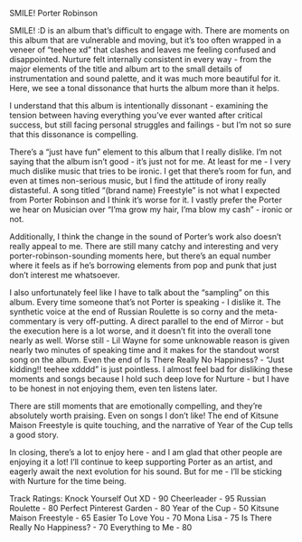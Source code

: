 SMILE!
Porter Robinson

SMILE! :D is an album that’s difficult to engage with. There are moments on this album that are vulnerable and moving, but it’s too often wrapped in a veneer of “teehee xd” that clashes and leaves me feeling confused and disappointed. Nurture felt internally consistent in every way - from the major elements of the title and album art to the small details of instrumentation and sound palette, and it was much more beautiful for it. Here, we see a tonal dissonance that hurts the album more than it helps. 

I understand that this album is intentionally dissonant - examining the tension between having everything you’ve ever wanted after critical success, but still facing personal struggles and failings - but I’m not so sure that this dissonance is compelling. 

There’s a “just have fun” element to this album that I really dislike. I’m not saying that the album isn’t good - it’s just not for me. At least for me - I very much dislike music that tries to be ironic. I get that there’s room for fun, and even at times non-serious music, but I find the attitude of irony really distasteful. A song titled “(brand name) Freestyle” is not what I expected from Porter Robinson and I think it’s worse for it. I vastly prefer the Porter we hear on Musician over “I’ma grow my hair, I’ma blow my cash” - ironic or not. 

Additionally, I think the change in the sound of Porter’s work also doesn’t really appeal to me. There are still many catchy and interesting and very porter-robinson-sounding moments here, but there’s an equal number where it feels as if he’s borrowing elements from pop and punk that just don’t interest me whatsoever. 

I also unfortunately feel like I have to talk about the “sampling” on this album. Every time someone that’s not Porter is speaking - I dislike it. The synthetic voice at the end of Russian Roulette is so corny and the meta-commentary is very off-putting. A direct parallel to the end of Mirror - but the execution here is a lot worse, and it doesn’t fit into the overall tone nearly as well. Worse still - Lil Wayne for some unknowable reason is given nearly two minutes of speaking time and it makes for the standout worst song on the album. Even the end of Is There Really No Happiness? - “Just kidding!! teehee xdddd” is just pointless. I almost feel bad for disliking these moments and songs because I hold such deep love for Nurture - but I have to be honest in not enjoying them, even ten listens later.

There are still moments that are emotionally compelling, and they’re absolutely worth praising. Even on songs I don’t like! The end of Kitsune Maison Freestyle is quite touching, and the narrative of Year of the Cup tells a good story. 

In closing, there’s a lot to enjoy here - and I am glad that other people are enjoying it a lot! I’ll continue to keep supporting Porter as an artist, and eagerly await the next evolution for his sound. But for me - I’ll be sticking with Nurture for the time being. 

Track Ratings:
Knock Yourself Out XD - 90
Cheerleader - 95
Russian Roulette - 80
Perfect Pinterest Garden - 80
Year of the Cup - 50
Kitsune Maison Freestyle - 65
Easier To Love You - 70
Mona Lisa - 75
Is There Really No Happiness? - 70
Everything to Me - 80
